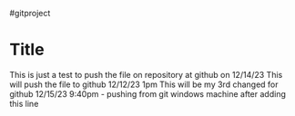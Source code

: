 #gitproject
# Title
This is just a test to push the file on repository at github on 12/14/23
This will push the file to github 12/12/23 1pm
This will be my 3rd changed for github 12/15/23 9:40pm - pushing from git windows machine after adding this line
